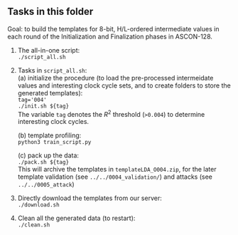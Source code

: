 ## Tasks in this folder

Goal: to build the templates for 8-bit, H/L-ordered intermediate values in each round of the Initialization and Finalization phases in ASCON-128.  

1. The all-in-one script:  
	`./script_all.sh`  

2. Tasks in `script_all.sh`:  
	(a) initialize the procedure (to load the pre-processed intermeidate values and interesting clock cycle sets, and to create folders to store the generated templates):  
		`tag='004'`  
		`./init.sh ${tag}`  
		The variable `tag` denotes the _R_<sup>2</sup> threshold (`>0.004`) to determine interesting clock cycles.

	(b) template profiling:  
		`python3 train_script.py`  

	(c) pack up the data:  
		`./pack.sh ${tag}`  
		This will archive the templates in `templateLDA_O004.zip`, for the later template validation (see `../../0004_validation/`) and attacks (see `../../0005_attack`)  

3. Directly download the templates from our server:  
	`./download.sh`  

4. Clean all the generated data (to restart):  
	`./clean.sh`  

 
